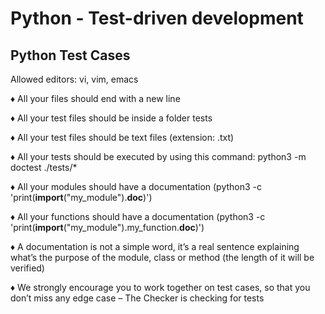# Python - Test-driven development

## Python Test Cases

Allowed editors: vi, vim, emacs

♦ All your files should end with a new line

♦ All your test files should be inside a folder tests

♦ All your test files should be text files (extension: .txt)

♦ All your tests should be executed by using this command: python3 -m doctest ./tests/*

♦ All your modules should have a documentation (python3 -c 'print(__import__("my_module").__doc__)')

♦ All your functions should have a documentation (python3 -c 'print(__import__("my_module").my_function.__doc__)')

♦ A documentation is not a simple word, it’s a real sentence explaining what’s the purpose of the module, class or method (the length of it will be verified)

♦ We strongly encourage you to work together on test cases, so that you don’t miss any edge case – The Checker is checking for tests
